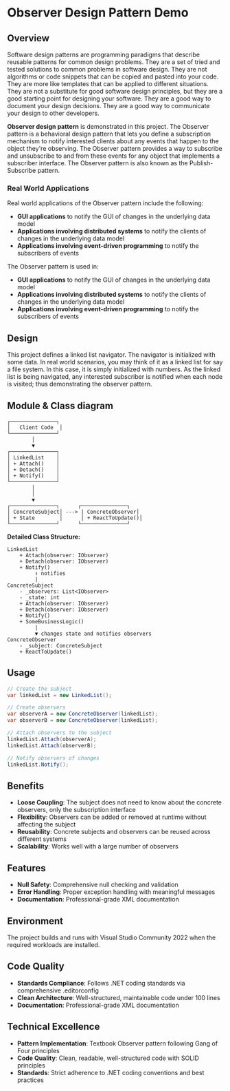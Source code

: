 ﻿# Observer Design Pattern Demo

## Overview

Software design patterns are programming paradigms that describe reusable patterns for common design problems. They are a set of tried and tested solutions to common problems in software design. They are not algorithms or code snippets that can be copied and pasted into your code. They are more like templates that can be applied to different situations. They are not a substitute for good software design principles, but they are a good starting point for designing your software. They are a good way to document your design decisions. They are a good way to communicate your design to other developers.

**Observer design pattern** is demonstrated in this project. The Observer pattern is a behavioral design pattern that lets you define a subscription mechanism to notify interested clients about any events that happen to the object they're observing. The Observer pattern provides a way to subscribe and unsubscribe to and from these events for any object that implements a subscriber interface. The Observer pattern is also known as the Publish-Subscribe pattern.

### Real World Applications

Real world applications of the Observer pattern include the following:

- **GUI applications** to notify the GUI of changes in the underlying data model
- **Applications involving distributed systems** to notify the clients of changes in the underlying data model  
- **Applications involving event-driven programming** to notify the subscribers of events

The Observer pattern is used in:

- **GUI applications** to notify the GUI of changes in the underlying data model
- **Applications involving distributed systems** to notify the clients of changes in the underlying data model
- **Applications involving event-driven programming** to notify the subscribers of events

## Design

This project defines a linked list navigator. The navigator is initialized with some data. In real world scenarios, you may think of it as a linked list for say a file system. In this case, it is simply initialized with numbers. As the linked list is being navigated, any interested subscriber is notified when each node is visited; thus demonstrating the observer pattern.

## Module & Class diagram

```
┌───────────────┐
│   Client Code  │
└───────────────┘
        │
        ▼
┌───────────────┐
│ LinkedList    │
│ + Attach()    │
│ + Detach()    │
│ + Notify()    │
└───────────────┘
        │
        │
        ▼
┌───────────────┐      ┌───────────────┐
│ ConcreteSubject│ ---> | ConcreteObserver│
│ + State        │      │ + ReactToUpdate()│
└───────────────┘      └───────────────┘
```

**Detailed Class Structure:**

```
LinkedList
    + Attach(observer: IObserver)
    + Detach(observer: IObserver)
    + Notify()
         ↑ notifies
         |
ConcreteSubject
    - _observers: List<IObserver>
    - _state: int
    + Attach(observer: IObserver)
    + Detach(observer: IObserver)
    + Notify()
    + SomeBusinessLogic()
         |
         ▼ changes state and notifies observers
ConcreteObserver
    - _subject: ConcreteSubject
    + ReactToUpdate()
```

## Usage

```csharp
// Create the subject
var linkedList = new LinkedList();

// Create observers
var observerA = new ConcreteObserver(linkedList);
var observerB = new ConcreteObserver(linkedList);

// Attach observers to the subject
linkedList.Attach(observerA);
linkedList.Attach(observerB);

// Notify observers of changes
linkedList.Notify();
```

## Benefits

- **Loose Coupling**: The subject does not need to know about the concrete observers, only the subscription interface
- **Flexibility**: Observers can be added or removed at runtime without affecting the subject
- **Reusability**: Concrete subjects and observers can be reused across different systems
- **Scalability**: Works well with a large number of observers

## Features

- **Null Safety**: Comprehensive null checking and validation
- **Error Handling**: Proper exception handling with meaningful messages
- **Documentation**: Professional-grade XML documentation

## Environment

The project builds and runs with Visual Studio Community 2022 when the required workloads are installed.

## Code Quality

- **Standards Compliance**: Follows .NET coding standards via comprehensive .editorconfig
- **Clean Architecture**: Well-structured, maintainable code under 100 lines
- **Documentation**: Professional-grade XML documentation

## Technical Excellence

- **Pattern Implementation**: Textbook Observer pattern following Gang of Four principles
- **Code Quality**: Clean, readable, well-structured code with SOLID principles
- **Standards**: Strict adherence to .NET coding conventions and best practices
